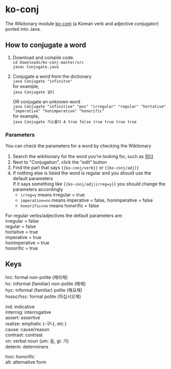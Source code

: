# ko-conj

The Wikitonary module [ko-conj](https://en.wiktionary.org/wiki/Module:ko-conj) (a Korean verb and adjective conjugator) ported into Java.

## How to conjugate a word
1. Download and compile code.  
`cd Downloads/ko-conj-master/src`  
`javac Conjugate.java`
2. Conjugate a word from the dictionary  
`java Conjugate "infinitve"`  
for example,  
`java Conjugate 걸다`  

   OR conjugate an unknown word  
   `java Conjugate "infinitive" "pos" "irregular" "regular" "hortative" "imperative" "honimperative" "honorific"`  
   for example,  
   `java Conjugate 가소롭다 A true false true true true true`
   
### Parameters

You can check the parameters for a word by checking the Wiktionary
1. Search the wikitionary for the word you're looking for, such as [하다](https://en.wiktionary.org/wiki/%ED%95%98%EB%8B%A4)
2. Next to "Conjugation", click the "edit" button
3. Find the part that says `{{ko-conj/verb}}` or `{{ko-conj/adj}}`
4. If nothing else is listed the word is regular and you should use the default parameters  
   If it says something like `{{ko-conj/adj|irreg=y}}` you should change the parameters accordingly
   - `irreg=y` means irregular = true
   - `imperative=no` means imperative = false, honimperative = false
   - `honorific=no` means honorific = false

For regular verbs/adjectives the default parameters are:  
irregular = false  
regular = false  
hortative = true  
imperative = true  
honimperative = true  
honorific = true  

## Keys
hrc: formal non-polite (해라체)  
hc: informal (familiar) non-polite (해체)  
hyc: informal (familiar) polite (해요체)  
hssoc/hsc: formal polite (하십시오체)  

ind: indicative  
interrog: interrogative  
assert: assertive  
realize: emphatic (-구나, etc.)  
cause: cause/reason  
contrast: contrast  
vn: verbal noun (um: 음, gi: 기)  
determ: determiners  

hon: honorific  
alt: alternative form  
